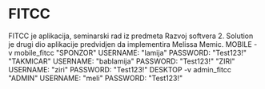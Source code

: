 # FITCC
FITCC je aplikacija, seminarski rad iz predmeta Razvoj softvera 2.
Solution je drugi dio aplikacije predvidjen da implementira Melissa Memic.
MOBILE -v  mobile_fitcc
    "SPONZOR"
        USERNAME: "lamija"
        PASSWORD: "Test123!"
    "TAKMICAR"
        USERNAME: "bablamija"
        PASSWORD: "Test123!"
    "ZIRI"
        USERNAME: "ziri"
        PASSWORD: "Test123!"
DESKTOP -v  admin_fitcc
    "ADMIN"
        USERNAME: "meli"
        PASSWORD: "Test123!"
   
        
